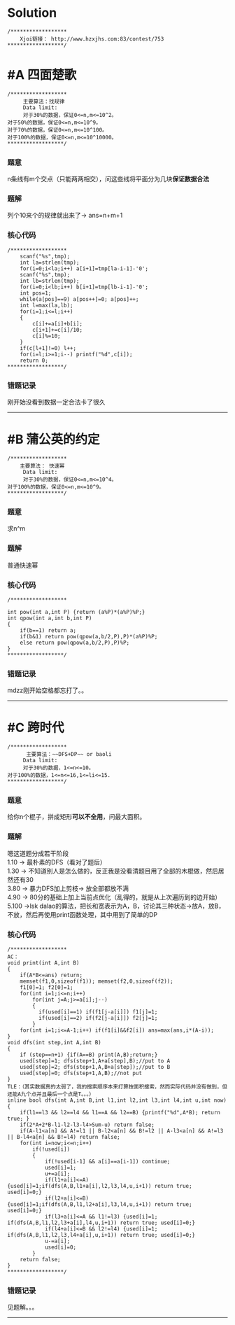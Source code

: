 # Solution
```
/******************
    Xjoi链接： http://www.hzxjhs.com:83/contest/753
******************/
```
# #A 四面楚歌
```
/******************
     主要算法：找规律
     Data limit:
     对于30%的数据，保证0<=n,m<=10^2。
对于50%的数据，保证0<=n,m<=10^9。
对于70%的数据，保证0<=n,m<=10^100。
对于100%的数据，保证0<=n,m<=10^10000。
******************/
```
### 题意
n条线有m个交点（只能两两相交），问这些线将平面分为几块**保证数据合法**
### 题解
列个10来个的规律就出来了-> ans=n+m+1  
### 核心代码
```
/******************
    scanf("%s",tmp);
    int la=strlen(tmp);
    for(i=0;i<la;i++) a[i+1]=tmp[la-i-1]-'0';
    scanf("%s",tmp);
    int lb=strlen(tmp);
    for(i=0;i<lb;i++) b[i+1]=tmp[lb-i-1]-'0';
    int pos=1;
    while(a[pos]==9) a[pos++]=0; a[pos]++;
    int l=max(la,lb);
    for(i=1;i<=l;i++)
    {
        c[i]+=a[i]+b[i];
        c[i+1]+=c[i]/10;
        c[i]%=10;
    }
    if(c[l+1]!=0) l++;
    for(i=l;i>=1;i--) printf("%d",c[i]);
    return 0;
******************/
```
### 错题记录
刚开始没看到数据一定合法卡了很久
***
# #B 蒲公英的约定
```
/******************
    主要算法： 快速幂
     Data limit:
     对于30%的数据，保证0<=n,m<=10^4。
对于100%的数据，保证0<=n,m<=10^9。
******************/
```
### 题意
求n^m

### 题解
普通快速幂
### 核心代码
```
/******************

int pow(int a,int P) {return (a%P)*(a%P)%P;}
int qpow(int a,int b,int P)
{
    if(b==1) return a;
    if(b&1) return pow(qpow(a,b/2,P),P)*(a%P)%P;
    else return pow(qpow(a,b/2,P),P)%P;
}
******************/
```
### 错题记录
mdzz刚开始空格都忘打了。。
***
# #C 跨时代
```
/******************
      主要算法：~~DFS+DP~~ or baoli
     Data limit:
     对于30%的数据，1<=n<=10。
对于100%的数据，1<=n<=16,1<=li<=15.
******************/
```
### 题意
给你n个棍子，拼成矩形**可以不全用**，问最大面积。
### 题解
嗯这道题分成若干阶段  
1.10 -> 最朴素的DFS（看对了题后）  
1.30 -> 不知道别人是怎么做的，反正我是没看清题目用了全部的木棍做，然后居然还有30  
3.80 -> 暴力DFS加上剪枝-> 放全部都放不满  
4.90 -> 80分的基础上加上当前点优化（乱得的，就是从上次遍历到的边开始）  
5.100 ->lsk dalao的算法，把长和宽表示为A，B，讨论其三种状态->放A，放B，不放，然后再使用print函数处理，其中用到了简单的DP
### 核心代码
```
/******************
AC：
void print(int A,int B)
{
    if(A*B<=ans) return;
    memset(f1,0,sizeof(f1)); memset(f2,0,sizeof(f2));
    f1[0]=1; f2[0]=1;
    for(int i=1;i<=n;i++)
        for(int j=A;j>=a[i];j--)
        {
          if(used[i]==1) if(f1[j-a[i]]) f1[j]=1;
          if(used[i]==2) if(f2[j-a[i]]) f2[j]=1;
        }
    for(int i=1;i<=A-1;i++) if(f1[i]&&f2[i]) ans=max(ans,i*(A-i));
}
void dfs(int step,int A,int B)
{
    if (step==n+1) {if(A==B) print(A,B);return;}
    used[step]=1; dfs(step+1,A+a[step],B);//put to A
    used[step]=2; dfs(step+1,A,B+a[step]);//put to B
    used[step]=0; dfs(step+1,A,B);//not put
}
TLE：（其实数据真的太弱了，我的搜索顺序本来打算按面积搜索，然而实际代码并没有做到，但还能A九个点并且最后一个点是T。。。）
inline bool dfs(int A,int B,int l1,int l2,int l3,int l4,int u,int now)
{
    if(l1==l3 && l2==l4 && l1==A && l2==B) {printf("%d",A*B); return true; }
    if(2*A+2*B-l1-l2-l3-l4>Sum-u) return false;
    if(A-l1<a[n] && A!=l1 || B-l2<a[n] && B!=l2 || A-l3<a[n] && A!=l3 || B-l4<a[n] && B!=l4) return false;
    for(int i=now;i<=n;i++)
        if(!used[i])
        {
            if(!used[i-1] && a[i]==a[i-1]) continue;
            used[i]=1;
            u+=a[i];
            if(l1+a[i]<=A) {used[i]=1;if(dfs(A,B,l1+a[i],l2,l3,l4,u,i+1)) return true; used[i]=0;}
            if(l2+a[i]<=B) {used[i]=1;if(dfs(A,B,l1,l2+a[i],l3,l4,u,i+1)) return true; used[i]=0;}
            if(l3+a[i]<=A && l1!=l3) {used[i]=1; if(dfs(A,B,l1,l2,l3+a[i],l4,u,i+1)) return true; used[i]=0;}
            if(l4+a[i]<=B && l2!=l4) {used[i]=1; if(dfs(A,B,l1,l2,l3,l4+a[i],u,i+1)) return true; used[i]=0;}
            u-=a[i];
            used[i]=0;
        }
    return false;
}
******************/
```
### 错题记录
见题解。。。
***
